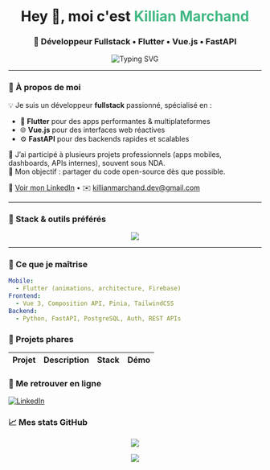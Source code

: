 <h1 align="center">Hey 👋, moi c'est <span style="color:#42b883;">Killian Marchand</span></h1>
<h3 align="center">🚀 Développeur Fullstack • Flutter • Vue.js • FastAPI</h3>

<p align="center">
  <img src="https://readme-typing-svg.herokuapp.com?font=Fira+Code&size=20&pause=1000&color=42B883&center=true&vCenter=true&width=435&lines=Passionné+par+les+UIs+fluides;Mobile-first+%F0%9F%93%B1+et+API-ready+%F0%9F%9A%80;Toujours+curieux+de+cr%C3%A9er+et+de+partager" alt="Typing SVG" />
</p>

---

### 🎯 À propos de moi

💡 Je suis un développeur **fullstack** passionné, spécialisé en :
- 📱 **Flutter** pour des apps performantes & multiplateformes
- 🌐 **Vue.js** pour des interfaces web réactives
- ⚙️ **FastAPI** pour des backends rapides et scalables

💼 J’ai participé à plusieurs projets professionnels (apps mobiles, dashboards, APIs internes), souvent sous NDA.  
🎯 Mon objectif : partager du code open-source dès que possible.

🔗 [Voir mon LinkedIn](https://linkedin.com/in/killianmarchand) • ✉️ killianmarchand.dev@gmail.com

---

### 🧰 Stack & outils préférés

<p align="center">
  <img src="https://skillicons.dev/icons?i=flutter,dart,vue,python,fastapi,firebase,git,github,figma,postgres,linux,vscode" />
</p>

---

### 🧠 Ce que je maîtrise

```yaml
Mobile:
  - Flutter (animations, architecture, Firebase)
Frontend:
  - Vue 3, Composition API, Pinia, TailwindCSS
Backend:
  - Python, FastAPI, PostgreSQL, Auth, REST APIs
```

### 🌟 Projets phares

| Projet | Description | Stack | Démo |
|--------|-------------|-------|------|

### 🔗 Me retrouver en ligne

[![LinkedIn](https://img.shields.io/badge/-LinkedIn-0077B5?style=flat&logo=linkedin&logoColor=white)](https://linkedin.com/in/killianmarchand)

### 📈 Mes stats GitHub

<p align="center"> <img src="https://github-readme-stats.vercel.app/api?username=KillianMarchand&show_icons=true&theme=tokyonight&hide_border=true" /> </p> <p align="center"> <img src="https://streak-stats.demolab.com?user=KillianMarchand&theme=tokyonight&hide_border=true" /> </p>
